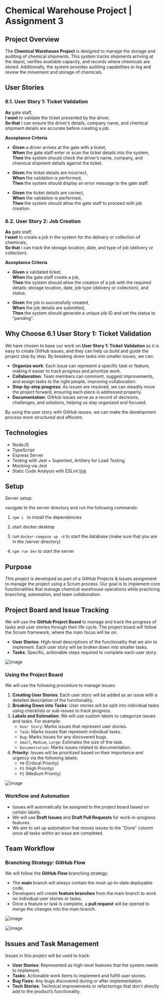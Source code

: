 # Chemical Warehouse Project | Assignment 3

## Project Overview

The **Chemical Warehouse Project** is designed to manage the storage and auditing of chemical shipments. This system tracks shipments arriving at the depot, verifies available capacity, and records where chemicals are stored. Additionally, the system provides auditing capabilities to log and review the movement and storage of chemicals.

## User Stories

### 6.1. User Story 1: Ticket Validation

**As** gate staff,  
**I want** to validate the ticket presented by the driver,  
**So that** I can ensure the driver’s details, company name, and chemical shipment details are accurate before creating a job.

**Acceptance Criteria**

- **Given** a driver arrives at the gate with a ticket,  
  **When** the gate staff enter or scan the ticket details into the system,  
  **Then** the system should check the driver’s name, company, and chemical shipment details against the ticket.

- **Given** the ticket details are incorrect,  
  **When** the validation is performed,  
  **Then** the system should display an error message to the gate staff.

- **Given** the ticket details are correct,  
  **When** the validation is performed,  
  **Then** the system should allow the gate staff to proceed with job creation.

### 6.2. User Story 2: Job Creation

**As** gate staff,  
**I want** to create a job in the system for the delivery or collection of chemicals,  
**So that** I can track the storage location, date, and type of job (delivery or collection).

**Acceptance Criteria**

- **Given** a validated ticket,  
  **When** the gate staff create a job,  
  **Then** the system should allow the creation of a job with the required details: storage location, date, job type (delivery or collection), and status.

- **Given** the job is successfully created,  
  **When** the job details are submitted,  
  **Then** the system should generate a unique job ID and set the status to “pending”.

## Why Choose 6.1 User Story 1: Ticket Validation

We have chosen to base our work on **User Story 1: Ticket Validation** as it is easy to create GitHub issues, and they can help us build and guide the project step by step. By breaking down tasks into smaller issues, we can:

- **Organize work**: Each issue can represent a specific task or feature, making it easier to track progress and prioritize work.
- **Collaboration**: Team members can comment, suggest improvements, and assign tasks to the right people, improving collaboration.
- **Step-by-step progress**: As issues are resolved, we can steadily move the project forward, ensuring each piece is addressed properly.
- **Documentation**: GitHub issues serve as a record of decisions, challenges, and solutions, helping us stay organized and focused.

By using the user story with GitHub issues, we can make the development process more structured and efficient.

## Technologies

- NodeJS
- TypeScript
- Express Server
- Testing with Jest + Supertest, Artillery for Load Testing
- Mocking via Jest
- Static Code Analysis with ESLint [link](https://blog.logrocket.com/linting-typescript-eslint-prettier/)

## Setup

Server setup:

navigate to the server directory and run the following commands:

1. `npm i ` to install the dependencies

2. start docker desktop

3. run `docker-compose up -d` to start the database (make sure that you are in the /server directory)

4. `npm run dev` to start the server

## Purpose

This project is developed as part of a GitHub Projects & Issues assignment to manage the project using a Scrum process. Our goal is to implement core functionalities that manage chemical warehouse operations while practicing branching, automation, and team collaboration.

## Project Board and Issue Tracking

We will use the **GitHub Project Board** to manage and track the progress of tasks and user stories through their life cycle. The project board will follow the Scrum framework, where the main focus will be on:

- **User Stories**: High-level descriptions of the functionality that we aim to implement. Each user story will be broken down into smaller tasks.
- **Tasks**: Specific, actionable steps required to complete each user story.

![image](<Screenshot 2024-09-25 at 21.44.22.jpg>)

### Using the Project Board

We will use the following procedure to manage issues:

1. **Creating User Stories**: Each user story will be added as an issue with a detailed description of the functionality.
2. **Breaking Down into Tasks**: User stories will be split into individual tasks using checklists or sub-issues to track progress.
3. **Labels and Estimation**: We will use custom labels to categorize issues and tasks. For example:
   - `User Story`: Marks issues that represent user stories.
   - `Task`: Marks issues that represent individual tasks.
   - `Bug`: Marks issues for any discovered bugs.
   - `Small`, `Medium`, `Large`: Estimates the size of the task.
   - `Documentation`: Marks issues related to documentation.
4. **Priority**: Issues will be prioritized based on their importance and urgency via the following labels:
   - `P0` (Critical Priority)
   - `P1` (High Priority)
   - `P2` (Medium Priority)

![image](<Screenshot 2024-09-25 at 20.58.50.jpg>)

### Workflow and Automation

- Issues will automatically be assigned to the project board based on certain labels.
- We will use **Draft Issues** and **Draft Pull Requests** for work-in-progress features.
- We aim to set up automation that moves issues to the "Done" column once all tasks within an issue are completed.

## Team Workflow

### Branching Strategy: GitHub Flow

We will follow the **GitHub Flow** branching strategy:

- The **main** branch will always contain the most up-to-date deployable code.
- Developers will create **feature branches** from the main branch to work on individual user stories or tasks.
- Once a feature or task is complete, a **pull request** will be opened to merge the changes into the main branch.

![image](<Screenshot 2024-09-25 at 21.20.30.jpg>)

![image](<Screenshot 2024-09-25 at 21.46.09.jpg>)

## Issues and Task Management

Issues in this project will be used to track:

- **User Stories**: Represented as high-level features that the system needs to implement.
- **Tasks**: Actionable work items to implement and fulfill user stories.
- **Bug Fixes**: Any bugs discovered during or after implementation.
- **Tech Stories**: Technical improvements or refactorings that don't directly add to the product’s functionality.
